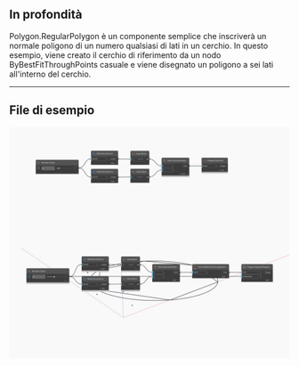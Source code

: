 ## In profondità
Polygon.RegularPolygon è un componente semplice che inscriverà un normale poligono di un numero qualsiasi di lati in un cerchio. In questo esempio, viene creato il cerchio di riferimento da un nodo ByBestFitThroughPoints casuale e viene disegnato un poligono a sei lati all'interno del cerchio.
___
## File di esempio

![RegularPolygon](./Autodesk.DesignScript.Geometry.Polygon.RegularPolygon_img.jpg)

